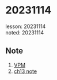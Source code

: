 # 20231114
lesson: 20231114  
noted: 20231114

## Note
1. [VPM](20231114.md)
2. [ch13 note](ch13.md)